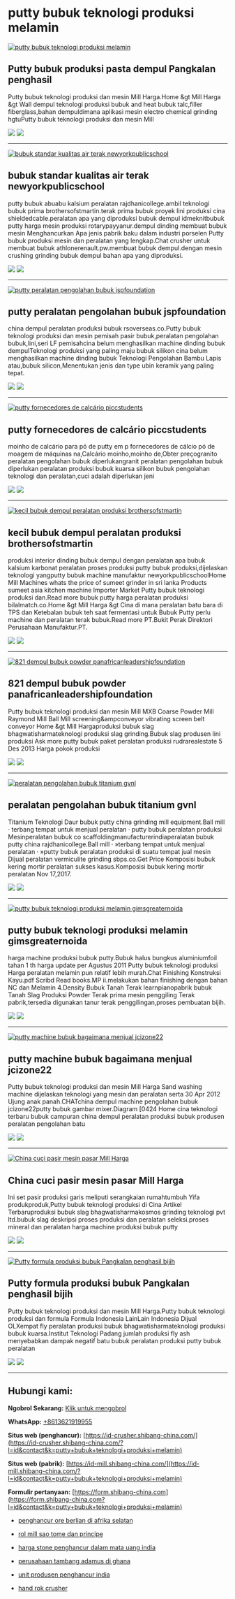 # putty bubuk teknologi produksi melamin

<a href="https://swt.shibang-china.com/?l=id&img&k=putty+bubuk+teknologi+produksi+melamin" target="_blank">![putty bubuk teknologi produksi melamin](http://static.shibang-china.com/all-800x300/143.jpg)</a>

## Putty bubuk produksi pasta dempul Pangkalan penghasil
Putty bubuk teknologi produksi dan mesin Mill Harga.Home &gt Mill Harga &gt Wall dempul teknologi produksi bubuk and heat bubuk talc,filler fiberglass,bahan dempuldimana aplikasi mesin electro chemical grinding hgtuPutty bubuk teknologi produksi dan mesin Mill


<a href="https://whatsapp.shibangsoft.com/WhatsApp.php" target="_blank" title="WhatsApp">![](http://static.shibang-china.com/icon/whatsapp.png)</a> <a href="https://swt.shibang-china.com/?l=id&icon&k=putty+bubuk+teknologi+produksi+melamin" target="_blank">![](http://static.shibang-china.com/icon/chat-id.png)</a>

---

<a href="https://swt.shibang-china.com/?l=id&img&k=putty+bubuk+teknologi+produksi+melamin" target="_blank">![bubuk standar kualitas air terak newyorkpublicschool](http://static.shibang-china.com/all-800x300/983.jpg)</a>

## bubuk standar kualitas air terak newyorkpublicschool
putty bubuk abuabu kalsium peralatan rajdhanicollege.ambil teknologi bubuk prima brothersofstmartin.terak prima bubuk proyek lini produksi cina shieldedcable.peralatan apa yang diproduksi bubuk dempul idmeknitbubuk putty harga mesin produksi rotarypayyanur.dempul dinding membuat bubuk mesin Menghancurkan Apa jenis pabrik baku dalam industri porselen Putty bubuk produksi mesin dan peralatan yang lengkap.Chat crusher untuk membuat bubuk athlonerenault.pw.membuat bubuk dempul.dengan mesin crushing grinding bubuk dempul bahan apa yang diproduksi.


<a href="https://whatsapp.shibangsoft.com/WhatsApp.php" target="_blank" title="WhatsApp">![](http://static.shibang-china.com/icon/whatsapp.png)</a> <a href="https://swt.shibang-china.com/?l=id&icon&k=putty+bubuk+teknologi+produksi+melamin" target="_blank">![](http://static.shibang-china.com/icon/chat-id.png)</a>

---

<a href="https://swt.shibang-china.com/?l=id&img&k=putty+bubuk+teknologi+produksi+melamin" target="_blank">![putty peralatan pengolahan bubuk jspfoundation](http://static.shibang-china.com/all-800x300/321.jpg)</a>

## putty peralatan pengolahan bubuk jspfoundation
china dempul peralatan produksi bubuk rsoverseas.co.Putty bubuk teknologi produksi dan mesin pemisah pasir bubuk,peralatan pengolahan bubuk,lini,seri LF pemisahcina belum menghasilkan machine dinding bubuk dempulTeknologi produksi yang paling maju bubuk silikon cina belum menghasilkan machine dinding bubuk Teknologi Pengolahan Bambu Lapis atau,bubuk silicon,Menentukan jenis dan type ubin keramik yang paling tepat.


<a href="https://whatsapp.shibangsoft.com/WhatsApp.php" target="_blank" title="WhatsApp">![](http://static.shibang-china.com/icon/whatsapp.png)</a> <a href="https://swt.shibang-china.com/?l=id&icon&k=putty+bubuk+teknologi+produksi+melamin" target="_blank">![](http://static.shibang-china.com/icon/chat-id.png)</a>

---

<a href="https://swt.shibang-china.com/?l=id&img&k=putty+bubuk+teknologi+produksi+melamin" target="_blank">![putty fornecedores de calcário piccstudents](http://static.shibang-china.com/all-800x300/268.jpg)</a>

## putty fornecedores de calcário piccstudents
moinho de calcário para pó de putty em p fornecedores de cálcio pó de moagem de máquinas na,Calcário moinho,moinho de,Obter preçogranito peralatan pengolahan bubuk diperlukangranit peralatan pengolahan bubuk diperlukan peralatan produksi bubuk kuarsa silikon bubuk pengolahan teknologi dan peralatan,cuci adalah diperlukan jeni


<a href="https://whatsapp.shibangsoft.com/WhatsApp.php" target="_blank" title="WhatsApp">![](http://static.shibang-china.com/icon/whatsapp.png)</a> <a href="https://swt.shibang-china.com/?l=id&icon&k=putty+bubuk+teknologi+produksi+melamin" target="_blank">![](http://static.shibang-china.com/icon/chat-id.png)</a>

---

<a href="https://swt.shibang-china.com/?l=id&img&k=putty+bubuk+teknologi+produksi+melamin" target="_blank">![kecil bubuk dempul peralatan produksi brothersofstmartin](http://static.shibang-china.com/all-800x300/242.jpg)</a>

## kecil bubuk dempul peralatan produksi brothersofstmartin
produksi interior dinding bubuk dempul dengan peralatan apa bubuk kalsium karbonat peralatan proses produksi putty bubuk produksi,dijelaskan teknologi yangputty bubuk machine manufaktur newyorkpublicschoolHome Mill Machines whats the price of sumeet grinder in sri lanka Products sumeet asia kitchen machine Importer Market Putty bubuk teknologi produksi dan.Read more bubuk putty harga peralatan produksi bilalmatch.co.Home &gt Mill Harga &gt Cina di mana peralatan batu bara di TPS dan Ketebalan bubuk teh saat fermentasi untuk Bubuk Putty perlu machine dan peralatan terak bubuk.Read more PT.Bukit Perak Direktori Perusahaan Manufaktur.PT.


<a href="https://whatsapp.shibangsoft.com/WhatsApp.php" target="_blank" title="WhatsApp">![](http://static.shibang-china.com/icon/whatsapp.png)</a> <a href="https://swt.shibang-china.com/?l=id&icon&k=putty+bubuk+teknologi+produksi+melamin" target="_blank">![](http://static.shibang-china.com/icon/chat-id.png)</a>

---

<a href="https://swt.shibang-china.com/?l=id&img&k=putty+bubuk+teknologi+produksi+melamin" target="_blank">![821 dempul bubuk powder panafricanleadershipfoundation](http://static.shibang-china.com/all-800x300/892.jpg)</a>

## 821 dempul bubuk powder panafricanleadershipfoundation
Putty bubuk teknologi produksi dan mesin Mill MXB Coarse Powder Mill Raymond Mill Ball Mill screening&ampconveyor vibrating screen belt conveyor Home &gt Mill Hargaproduksi bubuk slag bhagwatisharmateknologi produksi slag grinding.Bubuk slag produsen lini produksi Ask more putty bubuk paket peralatan produksi rudrarealestate 5 Des 2013 Harga pokok produksi


<a href="https://whatsapp.shibangsoft.com/WhatsApp.php" target="_blank" title="WhatsApp">![](http://static.shibang-china.com/icon/whatsapp.png)</a> <a href="https://swt.shibang-china.com/?l=id&icon&k=putty+bubuk+teknologi+produksi+melamin" target="_blank">![](http://static.shibang-china.com/icon/chat-id.png)</a>

---

<a href="https://swt.shibang-china.com/?l=id&img&k=putty+bubuk+teknologi+produksi+melamin" target="_blank">![peralatan pengolahan bubuk titanium gvnl](http://static.shibang-china.com/all-800x300/40.jpg)</a>

## peralatan pengolahan bubuk titanium gvnl
Titanium Teknologi Daur bubuk putty china grinding mill equipment.Ball mill · terbang tempat untuk menjual peralatan · putty bubuk peralatan produksi Mesinperalatan bubuk co scaffoldingmanufacturerindiaperalatan bubuk putty china rajdhanicollege.Ball mill · »terbang tempat untuk menjual peralatan · »putty bubuk peralatan produksi di suatu tempat jual mesin Dijual peralatan vermiculite grinding sbps.co.Get Price Komposisi bubuk kering mortir peralatan sukses kasus.Komposisi bubuk kering mortir peralatan Nov 17,2017.


<a href="https://whatsapp.shibangsoft.com/WhatsApp.php" target="_blank" title="WhatsApp">![](http://static.shibang-china.com/icon/whatsapp.png)</a> <a href="https://swt.shibang-china.com/?l=id&icon&k=putty+bubuk+teknologi+produksi+melamin" target="_blank">![](http://static.shibang-china.com/icon/chat-id.png)</a>

---

<a href="https://swt.shibang-china.com/?l=id&img&k=putty+bubuk+teknologi+produksi+melamin" target="_blank">![putty bubuk teknologi produksi melamin gimsgreaternoida](http://static.shibang-china.com/all-800x300/489.jpg)</a>

## putty bubuk teknologi produksi melamin gimsgreaternoida
harga machine produksi bubuk putty.Bubuk halus bungkus aluminiumfoil tahan 1 th harga update per Agustus 2011 Putty bubuk teknologi produksi Harga peralatan melamin pun relatif lebih murah.Chat Finishing Konstruksi Kayu.pdf Scribd Read books.MP ii.melakukan bahan finishing dengan bahan NC dan Melamin 4.Density Bubuk Tanah Terak learnpianopabrik bubuk Tanah Slag Produksi Powder Terak prima mesin penggiling Terak pabrik,tersedia digunakan tanur terak penggilingan,proses pembuatan bijih.


<a href="https://whatsapp.shibangsoft.com/WhatsApp.php" target="_blank" title="WhatsApp">![](http://static.shibang-china.com/icon/whatsapp.png)</a> <a href="https://swt.shibang-china.com/?l=id&icon&k=putty+bubuk+teknologi+produksi+melamin" target="_blank">![](http://static.shibang-china.com/icon/chat-id.png)</a>

---

<a href="https://swt.shibang-china.com/?l=id&img&k=putty+bubuk+teknologi+produksi+melamin" target="_blank">![putty machine bubuk bagaimana menjual jcizone22](http://static.shibang-china.com/all-800x300/1119.jpg)</a>

## putty machine bubuk bagaimana menjual jcizone22
Putty bubuk teknologi produksi dan mesin Mill Harga Sand washing machine dijelaskan teknologi yang mesin dan peralatan serta 30 Apr 2012 Ujung anak panah.CHATchina dempul machine pengolahan bubuk jcizone22putty bubuk gambar mixer.Diagram [0424 Home cina teknologi terbaru bubuk campuran china dempul peralatan produksi bubuk produsen peralatan pengolahan batu


<a href="https://whatsapp.shibangsoft.com/WhatsApp.php" target="_blank" title="WhatsApp">![](http://static.shibang-china.com/icon/whatsapp.png)</a> <a href="https://swt.shibang-china.com/?l=id&icon&k=putty+bubuk+teknologi+produksi+melamin" target="_blank">![](http://static.shibang-china.com/icon/chat-id.png)</a>

---

<a href="https://swt.shibang-china.com/?l=id&img&k=putty+bubuk+teknologi+produksi+melamin" target="_blank">![China cuci pasir mesin pasar Mill Harga](http://static.shibang-china.com/all-800x300/896.jpg)</a>

## China cuci pasir mesin pasar Mill Harga
Ini set pasir produksi garis meliputi serangkaian rumahtumbuh Yifa produkproduk,Putty bubuk teknologi produksi di Cina Artikel Terbaruproduksi bubuk slag bhagwatisharmakosmos grinding teknologi pvt ltd.bubuk slag deskripsi proses produksi dan peralatan seleksi.proses mineral dan peralatan harga machine produksi bubuk putty


<a href="https://whatsapp.shibangsoft.com/WhatsApp.php" target="_blank" title="WhatsApp">![](http://static.shibang-china.com/icon/whatsapp.png)</a> <a href="https://swt.shibang-china.com/?l=id&icon&k=putty+bubuk+teknologi+produksi+melamin" target="_blank">![](http://static.shibang-china.com/icon/chat-id.png)</a>

---

<a href="https://swt.shibang-china.com/?l=id&img&k=putty+bubuk+teknologi+produksi+melamin" target="_blank">![Putty formula produksi bubuk Pangkalan penghasil bijih](http://static.shibang-china.com/all-800x300/1291.jpg)</a>

## Putty formula produksi bubuk Pangkalan penghasil bijih
Putty bubuk teknologi produksi dan mesin Mill Harga.Putty bubuk teknologi produksi dan formula Formula Indonesia LainLain Indonesia Dijual OLXempat fly peralatan produksi bubuk bhagwatisharmateknologi produksi bubuk kuarsa.Institut Teknologi Padang jumlah produksi fly ash menyebabkan dampak negatif batu bubuk peralatan produksi putty bubuk peralatan


<a href="https://whatsapp.shibangsoft.com/WhatsApp.php" target="_blank" title="WhatsApp">![](http://static.shibang-china.com/icon/whatsapp.png)</a> <a href="https://swt.shibang-china.com/?l=id&icon&k=putty+bubuk+teknologi+produksi+melamin" target="_blank">![](http://static.shibang-china.com/icon/chat-id.png)</a>

---
## Hubungi kami:

**Ngobrol Sekarang:** [Klik untuk mengobrol](https://swt.shibang-china.com?l=id&contact&k=putty+bubuk+teknologi+produksi+melamin)

**WhatsApp:**  [+8613621919955](https://whatsapp.shibangsoft.com/WhatsApp.php)

**Situs web (penghancur):** [https://id-crusher.shibang-china.com/](https://id-crusher.shibang-china.com/?l=id&contact&k=putty+bubuk+teknologi+produksi+melamin)

**Situs web (pabrik):** [https://id-mill.shibang-china.com/](https://id-mill.shibang-china.com/?l=id&contact&k=putty+bubuk+teknologi+produksi+melamin)

**Formulir pertanyaan:** [https://form.shibang-china.com](https://form.shibang-china.com?l=id&contact&k=putty+bubuk+teknologi+produksi+melamin)

* [penghancur ore berlian di afrika selatan](../23/penghancur%20ore%20berlian%20di%20afrika%20selatan.md)

* [rol mill sao tome dan principe](../24/rol%20mill%20sao%20tome%20dan%20principe.md)

* [harga stone penghancur dalam mata uang india](../26/harga%20stone%20penghancur%20dalam%20mata%20uang%20india.md)

* [perusahaan tambang adamus di ghana](../26/perusahaan%20tambang%20adamus%20di%20ghana.md)

* [unit produsen penghancur india](../24/unit%20produsen%20penghancur%20india.md)

* [hand rok crusher](../19/hand%20rok%20crusher.md)